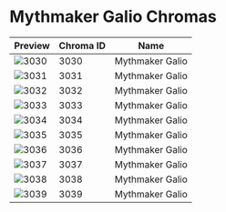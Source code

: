 # Mythmaker Galio Chromas

| Preview | Chroma ID | Name |
|---------|-----------|------|
| ![3030](https://raw.communitydragon.org/latest/plugins/rcp-be-lol-game-data/global/default/v1/champion-chroma-images/3/3030.png) | 3030 | Mythmaker Galio |
| ![3031](https://raw.communitydragon.org/latest/plugins/rcp-be-lol-game-data/global/default/v1/champion-chroma-images/3/3031.png) | 3031 | Mythmaker Galio |
| ![3032](https://raw.communitydragon.org/latest/plugins/rcp-be-lol-game-data/global/default/v1/champion-chroma-images/3/3032.png) | 3032 | Mythmaker Galio |
| ![3033](https://raw.communitydragon.org/latest/plugins/rcp-be-lol-game-data/global/default/v1/champion-chroma-images/3/3033.png) | 3033 | Mythmaker Galio |
| ![3034](https://raw.communitydragon.org/latest/plugins/rcp-be-lol-game-data/global/default/v1/champion-chroma-images/3/3034.png) | 3034 | Mythmaker Galio |
| ![3035](https://raw.communitydragon.org/latest/plugins/rcp-be-lol-game-data/global/default/v1/champion-chroma-images/3/3035.png) | 3035 | Mythmaker Galio |
| ![3036](https://raw.communitydragon.org/latest/plugins/rcp-be-lol-game-data/global/default/v1/champion-chroma-images/3/3036.png) | 3036 | Mythmaker Galio |
| ![3037](https://raw.communitydragon.org/latest/plugins/rcp-be-lol-game-data/global/default/v1/champion-chroma-images/3/3037.png) | 3037 | Mythmaker Galio |
| ![3038](https://raw.communitydragon.org/latest/plugins/rcp-be-lol-game-data/global/default/v1/champion-chroma-images/3/3038.png) | 3038 | Mythmaker Galio |
| ![3039](https://raw.communitydragon.org/latest/plugins/rcp-be-lol-game-data/global/default/v1/champion-chroma-images/3/3039.png) | 3039 | Mythmaker Galio |